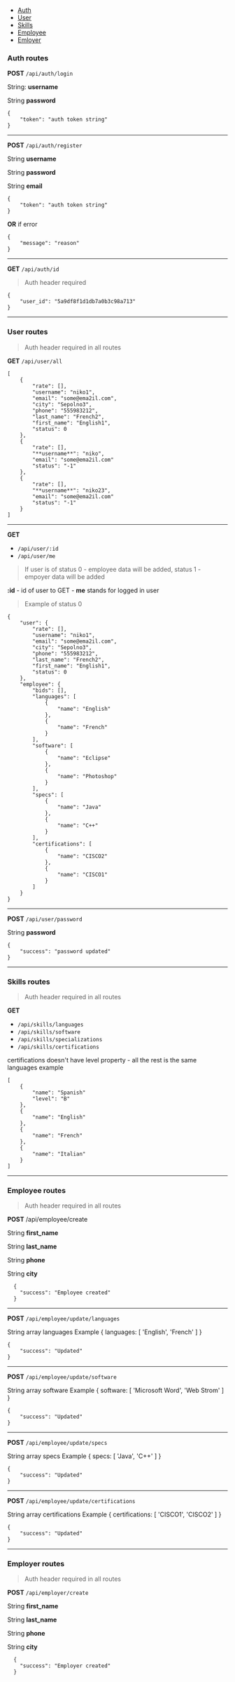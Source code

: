 
* [Auth](#auth-routes)
* [User](#user-routes)
* [Skills](#skills-routes)
* [Employee](#employee-routes)
* [Emloyer](#employer-routes)

### Auth routes
**POST** `/api/auth/login`

String: **username**

String **password**

    { 
	    "token": "auth token string" 
    }


----------


**POST** `/api/auth/register`

String **username**

String **password**


String **email**

    { 
	    "token": "auth token string" 
    }
	
**OR** if error

    { 
	    "message": "reason" 
    }
    
    
----------


**GET** `/api/auth/id`

> Auth header required

    {
		"user_id": "5a9df8f1d1db7a0b3c98a713"
	}


----------


### User routes
> Auth header required in all routes

**GET** `/api/user/all`

    [
        {
            "rate": [],
            "username": "niko1",
            "email": "some@ema2il.com",
            "city": "Sepolno3",
            "phone": "555983212",
            "last_name": "French2",
            "first_name": "English1",
            "status": 0
        },
        {
            "rate": [],
            "**username**": "niko",
            "email": "some@ema2il.com"
			"status": "-1"
        },
        {
            "rate": [],
            "**username**": "niko23",
            "email": "some@ema2il.com"
			"status": "-1"
        }
    ]


----------


**GET** 
* `/api/user/:id` 
* `/api/user/me`

> If user is of status 0 - employee data will be added, status 1 - empoyer data will be added

**:id** - id of user to GET - **me** stands for logged in user
> Example of status 0

    {
	    "user": {
	        "rate": [],
	        "username": "niko1",
	        "email": "some@ema2il.com",
	        "city": "Sepolno3",
	        "phone": "555983212",
	        "last_name": "French2",
	        "first_name": "English1",
	        "status": 0
	    },
	    "employee": {
	        "bids": [],
	        "languages": [
	            {
	                "name": "English"
	            },
	            {
	                "name": "French"
	            }
	        ],
	        "software": [
	            {
	                "name": "Eclipse"
	            },
	            {
	                "name": "Photoshop"
	            }
	        ],
	        "specs": [
	            {
	                "name": "Java"
	            },
	            {
	                "name": "C++"
	            }
	        ],
	        "certifications": [
	            {
	                "name": "CISCO2"
	            },
	            {
	                "name": "CISCO1"
	            }
	        ]
	    }
    }


----------


**POST** `/api/user/password`

String **password**

    { 
	    "success": "password updated" 
    }


----------


### Skills routes
> Auth header required in all routes

**GET** 
* `/api/skills/languages` 
* `/api/skills/software` 
* `/api/skills/specializations` 
* `/api/skills/certifications`

certifications doesn't have level property - all the rest is the same languages example

    [
	    {
	        "name": "Spanish"
			"level": "B"
	    },
	    {
	        "name": "English"
	    },
	    {
	        "name": "French"
	    },
	    {
	        "name": "Italian"
	    }
	]


----------


### Employee routes
> Auth header required in all routes

**POST** /api/employee/create

String **first_name**

String **last_name**

String **phone**

String **city**

      {
	  	"success": "Employee created"
	  }


----------


**POST** `/api/employee/update/languages`

String array languages
Example { languages: [ 'English', 'French' ] }

	{
		"success": "Updated"
	}


----------


**POST** `/api/employee/update/software`

String array software
Example { software: [ 'Microsoft Word', 'Web Strom' ] }

	{
		"success": "Updated"
	}


----------


**POST** `/api/employee/update/specs`

String array specs
Example { specs: [ 'Java', 'C++' ] }

	{
		"success": "Updated"
	}


----------


**POST** `/api/employee/update/certifications`

String array certifications
Example { certifications: [ 'CISCO1', 'CISCO2' ] }

	{
		"success": "Updated"
	}


----------


### Employer routes
> Auth header required in all routes

**POST** `/api/employer/create`

String **first_name**

String **last_name**

String **phone**

String **city**

    
	  {
	  	"success": "Employer created"
	  }
